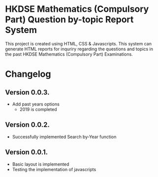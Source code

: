 # HKDSE Mathematics (Compulsory Part) Question by-topic Report System
This project is created using HTML, CSS & Javascripts. This system can generate HTML reports for inquriry regarding the questions and topics in the past HKDSE Mathematics (Compulsory Part) Examinations. 

# Changelog
## Version 0.0.3.
* Add past years options
    * 2019 is completed

## Version 0.0.2.
* Successfully implemented Search by-Year function

## Version 0.0.1.
* Basic layout is implemented
* Testing the implementation of javascripts